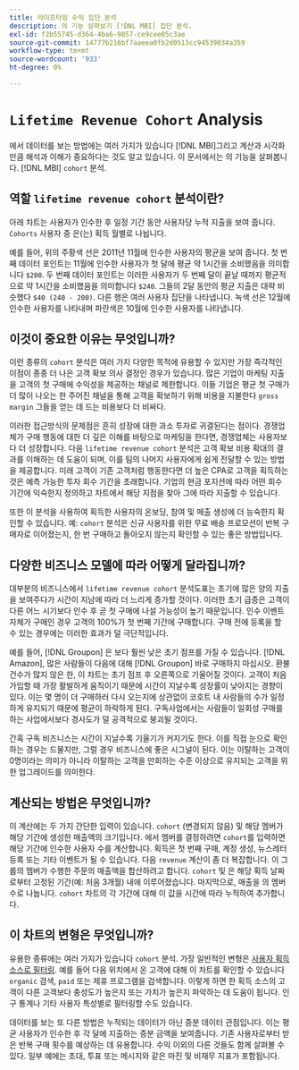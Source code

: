 ```yaml
---
title: 라이프타임 수익 집단 분석
description: 의 기능 살펴보기 [!DNL MBI] 집단 분석.
exl-id: f2b55745-d364-4ba6-9857-ce9cee05c3ae
source-git-commit: 14777b216bf7aaeea0fb2d0513cc94539034a359
workflow-type: tm+mt
source-wordcount: '933'
ht-degree: 0%

---
```


# `Lifetime Revenue Cohort` Analysis

에서 데이터를 보는 방법에는 여러 가지가 있습니다 [!DNL MBI]그리고 계산과 시각화만큼 해석과 이해가 중요하다는 것도 알고 있습니다. 이 문서에서는 의 기능을 살펴봅니다. [!DNL MBI] `cohort` 분석.

## 역할 `lifetime revenue cohort` 분석이란?

아래 차트는 사용자가 인수한 후 일정 기간 동안 사용자당 누적 지출을 보여 줍니다. `Cohorts` 사용자 중 은(는) 획득 월별로 나뉩니다.

예를 들어, 위의 주황색 선은 2011년 11월에 인수한 사용자의 평균을 보여 줍니다. 첫 번째 데이터 포인트는 11월에 인수한 사용자가 첫 달에 평균 약 1시간을 소비했음을 의미합니다 `$200`. 두 번째 데이터 포인트는 이러한 사용자가 두 번째 달이 끝날 때까지 평균적으로 약 1시간을 소비했음을 의미합니다 `$240`. 그들의 2달 동안의 평균 지출은 대략 비슷했다 `$40 (240 - 200)`. 다른 행은 여러 사용자 집단을 나타냅니다. 녹색 선은 12월에 인수한 사용자를 나타내며 파란색은 10월에 인수한 사용자를 나타냅니다.

## 이것이 중요한 이유는 무엇입니까?

이런 종류의 `cohort` 분석은 여러 가지 다양한 목적에 유용할 수 있지만 가장 즉각적인 이점이 종종 더 나은 고객 확보 의사 결정인 경우가 있습니다. 많은 기업이 마케팅 지출을 고객의 첫 구매에 수익성을 제공하는 채널로 제한합니다. 이들 기업은 평균 첫 구매가 더 많이 나오는 한 주어진 채널을 통해 고객을 확보하기 위해 비용을 지불한다 `gross margin` 그들을 얻는 데 드는 비용보다 더 비싸다.

이러한 접근방식의 문제점은 흔히 성장에 대한 과소 투자로 귀결된다는 점이다. 경쟁업체가 구매 행동에 대한 더 깊은 이해를 바탕으로 마케팅을 한다면, 경쟁업체는 사용자보다 더 성장합니다. 다음 `lifetime revenue cohort` 분석은 고객 확보 비용 확대의 결과를 이해하는 데 도움이 되며, 이를 팀의 나머지 사용자에게 쉽게 전달할 수 있는 방법을 제공합니다. 미래 고객이 기존 고객처럼 행동한다면 더 높은 CPA로 고객을 획득하는 것은 예측 가능한 투자 회수 기간을 초래합니다. 기업의 현금 포지션에 따라 어떤 회수 기간에 익숙한지 정의하고 차트에서 해당 지점을 찾아 그에 따라 지출할 수 있습니다.

또한 이 분석을 사용하여 획득한 사용자의 온보딩, 참여 및 매출 생성에 더 능숙한지 확인할 수 있습니다. 예: `cohort` 분석은 신규 사용자를 위한 무료 배송 프로모션이 반복 구매자로 이어졌는지, 한 번 구매하고 돌아오지 않는지 확인할 수 있는 좋은 방법입니다.

## 다양한 비즈니스 모델에 따라 어떻게 달라집니까?

대부분의 비즈니스에서 `lifetime revenue cohort` 분석도표는 초기에 많은 양의 지출을 보여주다가 시간이 지남에 따라 더 느리게 증가할 것이다. 이러한 초기 급증은 고객이 다른 어느 시기보다 인수 후 곧 첫 구매에 나설 가능성이 높기 때문입니다. 인수 이벤트 자체가 구매인 경우 고객의 100%가 첫 번째 기간에 구매합니다. 구매 전에 등록을 할 수 있는 경우에는 이러한 효과가 덜 극단적입니다.

예를 들어, [!DNL Groupon] 은 보다 훨씬 낮은 초기 점프를 가질 수 있습니다. [!DNL Amazon], 많은 사람들이 다음에 대해 [!DNL Groupon] 바로 구매하지 마십시오. 환불 건수가 많지 않은 한, 이 차트는 초기 점프 후 오른쪽으로 기울어질 것이다. 고객이 처음 가입할 때 가장 활발하게 움직이기 때문에 시간이 지날수록 성장률이 낮아지는 경향이 있다. 이는 몇 명이 더 구매하러 다시 오는지에 상관없이 코호트 내 사람들의 수가 일정하게 유지되기 때문에 평균이 하락하게 된다. 구독사업에서는 사람들이 일회성 구매를 하는 사업에서보다 경사도가 덜 공격적으로 붕괴될 것이다.

간혹 구독 비즈니스는 시간이 지날수록 기울기가 커지기도 한다. 이를 직접 눈으로 확인하는 경우는 드물지만, 그럴 경우 비즈니스에 좋은 시그널이 된다. 이는 이탈하는 고객이 0명이라는 의미가 아니라 이탈하는 고객을 만회하는 수준 이상으로 유지되는 고객을 위한 업그레이드를 의미한다.

## 계산되는 방법은 무엇입니까?

이 계산에는 두 가지 간단한 입력이 있습니다. `cohort` (변경되지 않음) 및 해당 멤버가 해당 기간에 생성한 매출액의 크기입니다. 에서 멤버를 결정하려면 `cohort`를 입력하면 해당 기간에 인수한 사용자 수를 계산합니다. 획득은 첫 번째 구매, 계정 생성, 뉴스레터 등록 또는 기타 이벤트가 될 수 있습니다. 다음 `revenue` 계산이 좀 더 복잡합니다. 이 그룹의 멤버가 수행한 주문의 매출액을 합산하려고 합니다. `cohort` 및 은 해당 획득 날짜로부터 고정된 기간(예: 처음 3개월) 내에 이루어졌습니다. 마지막으로, 매출을 의 멤버 수로 나눕니다. `cohort` 차트의 각 기간에 대해 이 값을 시간에 따라 누적하여 추가합니다.

## 이 차트의 변형은 무엇입니까?

유용한 종류에는 여러 가지가 있습니다 `cohort` 분석. 가장 일반적인 변형은 [사용자 획득 소스로 필터링](../analysis/most-value-source-channel.md). 예를 들어 다음 위치에서 온 고객에 대해 이 차트를 확인할 수 있습니다 `organic` 검색, `paid` 또는 제휴 프로그램을 검색합니다. 이렇게 하면 한 획득 소스의 고객이 다른 고객보다 충성도가 높은지 또는 가치가 높은지 파악하는 데 도움이 됩니다. 인구 통계나 기타 사용자 특성별로 필터링할 수도 있습니다.

데이터를 보는 또 다른 방법은 누적되는 데이터가 아닌 증분 데이터 관점입니다. 이는 평균 사용자가 인수한 후 각 달에 지출하는 증분 금액을 보여줍니다. 기존 사용자로부터 받은 반복 구매 횟수를 예상하는 데 유용합니다. 수익 이외의 다른 것들도 함께 살펴볼 수 있다. 일부 예에는 초대, 투표 또는 메시지와 같은 마진 및 비재무 지표가 포함됩니다.
